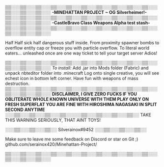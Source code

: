 ▒▒░░░▒▒░░░▒▒░░░▒▒░░░▒▒░░░▒▒░░░▒▒░░░▒▒░░░▒▒░░░▒▒░░░▒▒░░░▒▒░░░▒▒░░░
 **-MINEHATTAN PROJECT ~ OG Silverheimer!-** 
▒▒░░░▒▒░░░▒▒░░░▒▒░░░▒▒░░░▒▒░░░▒▒░░░▒▒░░░▒▒░░░▒▒░░░▒▒░░░▒▒░░░▒▒░░░
 **-CastleBravo Class Weapons Alpha test stash-** 
▒▒░░░▒▒░░░▒▒░░░▒▒░░░▒▒░░░▒▒░░░▒▒░░░▒▒░░░▒▒░░░▒▒░░░▒▒░░░▒▒░░░▒▒░░░

Half Half sick half dangerous stuff inside.
From proximity spawner bombs to overflow entity cap or freeze you with particle overflow.
To literal world eaters... unleashed once are one way ticket to tell your target server Adios!

▒▒░░░▒▒░░░▒▒░░░▒▒░░░▒▒░░░▒▒░░░▒▒░░░▒▒░░░▒▒░░░▒▒░░░▒▒░░░▒▒░░░▒▒░░░
*To install:*
Add .jar into Mods folder (Fabric) and unpack nbteditor folder into .minecraft
Log onto single creative, you will see echest icon in bottom left corner.
Have fun with weapons of mass destruction.
▒▒░░░▒▒░░░▒▒░░░▒▒░░░▒▒░░░▒▒░░░▒▒░░░▒▒░░░▒▒░░░▒▒░░░▒▒░░░▒▒░░░▒▒░░░
**DISCLAIMER, I GIVE ZERO FUCKS IF YOU OBLITERATE WHOLE KNOWN UNIVERSE WITH THEM
PLAY ONLY ON FRESH SUPERFLAT YOU ARE FINE WITH HIROSHIMA NAGASAKI IN SPLIT SECOND ANYTIME**
░░░▒▒░░░▒▒░░░▒▒░░░▒▒░░░░░▒▒░░░▒▒░░░▒▒░░░▒▒░░
TAKE THIS WARNING SERIOUSLY, THAT AINT TOYS!
 
░░░▒▒░░░▒▒░░░▒▒░░
 Silverainox#9452
░░░▒▒░░░▒▒░░░▒▒░░
 
Make sure to leave me some feedback on Discord or star on Git ;)
github.com/serainox420/Minehattan-Project/

▒▒░░░▒▒░░░▒▒░░░▒▒░░░▒▒░░░▒▒░░░▒▒░░░▒▒░░░▒▒░░░▒▒░░░▒▒░░░▒▒░░░▒▒░░░
